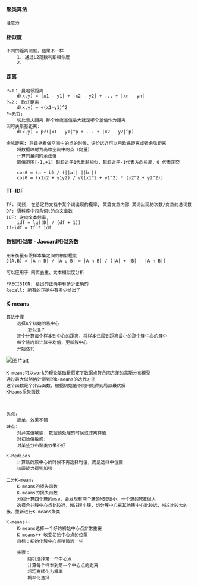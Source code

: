 #### 聚类算法
    注意力

#### 相似度
    不同的距离测度，结果不一样
        1. 通过L2范数判断相似度
        2. 

#### 距离
    P=1： 曼哈顿距离
        d(x,y) = |x1 - y1| + |x2 - y2| + ... + |xn - yn|
    P=2： 欧氏距离
        d(x,y) = √(x1-y1)^2
    P=无穷: 
        切比雪夫距离 那个维度差值最大就是哪个差值作为距离
    闵可夫斯基距离:
        d(x,y) = p√(|x1 - y1|^p + ... + |x2 - y2|^p)
    
    余弦距离: 将数据看做空间中的点的时候，评价远近可以用欧氏距离或者余弦距离
        将数据映射为高维空间中的点（向量）
        计算向量间的余弦值
        取值范围[-1,+1] 越趋近于1代表越相似，越趋近于-1代表方向相反，0 代表正交
        
        cosθ = (a • b) / (||a|| ||b||)
        cosθ = (x1x2 + y1y2) / √((x1^2 + y1^2) * (x2^2 + y2^2))


#### TF-IDF
    TF: 词频, 在给定的文档中某个词出现的概率, 某篇文章内部 某词出现的次数/文章的总词数
    DF: 语料库中包含词t的总文章数
    IDF: 逆向文本频率, 
        idf = lg(|D| / (df + 1))
    tf-idf = tf * idf
    
#### 数据相似度 - Jaccard相似系数
    用来衡量有限样本集之间的相似程度
    J(A,B) = |A ∩ B| / |A ∪ B| = |A n B| / (|A| + |B| - |A n B|)
    
    可以应用于 网页去重、文本相似度分析

    PRECISION: 给出的正确中有多少正确的
    Recall: 所有的正确中有多少给出了
    
#### K-means
    算法步骤
        选择K个初始的簇中心
            怎么选？
        逐个计算每个样本到中心的距离，将样本归属到距离最小的那个簇中心的簇中
        每个簇内部计算平均值，更新簇中心
        开始迭代

![图片alt](./images/K-means算法流程.png)
    
    K-means可以work的理论基础是假定了数据点符合同方差的高斯分布模型
    通过最大似然估计得到的k-means的迭代方法
    这个函数是个非凸函数，根据初始值不同只能得到局部最优解
    KMeans损失函数
    
    

    优点:
        简单，效果不错
    缺点:
        对异常值敏感: 数据预处理的时候过滤离群值
        对初始值敏感: 
        对某些分布聚类效果不好

    K-Mediods 
        计算新的簇中心的时候不再选择均值，而是选择中位数
        抗噪能力得到加强
    
    二分K-means
        K-means的损失函数
        K-means的损失函数
        分别计算四个簇的mse，会发现有两个簇的MSE很小，一个簇的MSE很大
        选择合并簇中心点比较近，MSE很小簇，切分簇中心离其他簇中心比较远，MSE比较大的簇，重新进行K-means聚类
    
    K-means++
        K-means选择一个好的初始中心点非常重要
        K-means++ 改变初始中心点的位置
        目标：初始化簇中心点稍微远一些
        
        步骤：
            随机选择第一个中心点
            计算每个样本到第一个中心点的距离
            将距离转化为概率
            概率化选择
